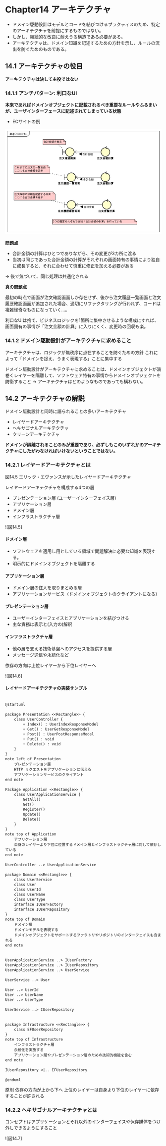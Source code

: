 # Chapter14 アーキテクチャ

* ドメイン駆動設計はモデルとコードを結びつけるプラクティスのため、特定のアーキテクチャを前提にするものではない。
* しかし、継続的な改良に耐えうる構造である必要がある。
* アーキテクチャは、ドメイン知識を記述するための方針を示し、ルールの流出を防ぐためのものである。

## 14.1 アーキテクチャの役目

**アーキテクチャは決して主役ではない**

### 14.1.1 アンチパターン: 利口なUI

**本来であればドメインオブジェクトに記載されるべき重要なルールやふるまいが、ユーザインターフェースに記述されてしまっている状態**

* ECサイトの例

![UIに記述されるビジネスロジック](images/Ch14_1_1_1.png)

**問題点**

* 合計金額の計算はひとつでありながら、その変更が3カ所に渡る
* 当初は同じであった合計金額の計算がそれぞれの画面特有の事情により独自に成長すると、それに合わせて慎重に修正を加える必要がある

→ 後で気づいて、同じ処理は共通化される

**真の問題点**

最初の時点で画面が注文確認画面しか存在せず、後から注文履歴一覧画面と注文履歴確認画面が追加された場合、適切にリファクタリングが行われず、コードは複雑怪奇なものになっていく...。

利口なUIは捨て、ビジネスロジックを1箇所に集中させるような構成にすれば、画面固有の事情が「注文金額の計算」に入りにくく、変更時の回収も楽。

### 14.1.2 ドメイン駆動設計がアーキテクチャに求めること

アーキテクチャは、ロジックが無秩序に点在することを防ぐための方針
これによって「ドメインを捉え、うまく表現する」ことに集中する

ドメイン駆動設計がアーキテクチャに求めることは、ドメインオブジェクトが渦巻くレイヤーを隔離して、ソフトウェア特有の事情からドメインオブジェクトを防衛すること
→ アーキテクチャはどのようなものであっても構わない。

## 14.2 アーキテクチャの解説

ドメイン駆動設計と同時に語られることの多いアーキテクチャ

* レイヤードアーキテクチャ
* ヘキサゴナルアーキテクチャ
* クリーンアーキテクチャ

**ドメインが隔離されることのみが重要であり、必ずしもこのいずれかのアーキテクチャにしたがわなければいけないということではない。**

### 14.2.1 レイヤードアーキテクチャとは

図14.5 エリック・エヴァンスが示したレイヤードアーキテクチャ

レイヤードアーキテクチャを構成する4つの層

* プレゼンテーション層 (ユーザーインターフェイス層)
* アプリケーション層
* ドメイン層
* インフラストラクチャ層


![図14.5]

#### ドメイン層

* ソフトウェアを適用し用としている領域で問題解決に必要な知識を表現する。
* 明示的にドメインオブジェクトを隔離する

#### アプリケーション層

* ドメイン層の住人を取りまとめる層
* アプリケーションサービス（ドメインオブジェクトのクライアントになる）

#### プレゼンテーション層

* ユーザーインターフェイスとアプリケーションを結びつける
* 主な責務は表示と(入力の)解釈

#### インフラストラクチャ層

* 他の層を支える技術基盤へのアクセスを提供する層
* メッセージ送信や永続化など

依存の方向は上位レイヤーから下位レイヤーへ

![図14.6]

#### レイヤードアーキテクチャの実装サンプル

``` plantuml

@startuml

package Presentation <<Rectangle>> {
    class UserController {
        + Index() : UserIndexResponseModel
        + Get() : UserGetResponseModel
        + Post() : UserPostResponseModel
        + Put() : void
        + Delete() : void
    }
}
note left of Presentation
    プレゼンテーション層
    HTTP リクエストをアプリケーションに伝える
    アプリケーションサービスのクライアント
end note

Package Application <<Rectangle>> {
    class UserApplicationService {
        GetAll()
        Get()
        Register()
        Update()
        Delete()
    }
}
note top of Application
    アプリケーション層
    自身のレイヤーより下位に位置するドメイン層とインフラストラクチャ層に対して依存している
end note

UserController ..> UserApplicationService

package Domain <<Rectangle>> {
    class UserService
    class User
    class UserId
    class UserName
    class UserType
    interface IUserFactory
    interface IUserRepository
}
note top of Domain
    ドメイン層
    ドメインモデルを表現する
    ドメインオブジェクトをサポートするファクトリやリポジトリのインターフェイスも含まれる
end note


UserApplicationService ..> IUserFactory
UserApplicationService ..> IUserRepository
UserApplicationService ..> UserService

UserService ..> User

User ..> UserId
User ..> UserName
User ..> UserType

UserService ..> IUserRepository


package Infrastructure <<Rectangle>> {
    class EFUserRepository
}
note top of Infrastructure
    インフラストラクチャ層
    永続化を実施する
    アプリケーション層やプレゼンテーション層のための技術的機能を含む
end note

IUserRepository <|.. EFUserRepository

@enduml

```

原則
依存の方向が上から下へ
上位のレイヤーは自身より下位のレイヤーに依存することが許される

### 14.2.2 ヘキサゴナルアーキテクチャとは

コンセプトはアプリケーションとそれ以外のインターフェイスや保存媒体をつけ外しできるようにすること

![図14.7]

